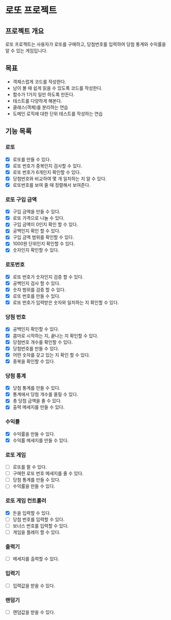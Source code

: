 # 로또 프로젝트

## 프로젝트 개요
로또 프로젝트는 사용자가 로또를 구매하고, 당첨번호를 입력하여 당첨 통계와 수익률을 알 수 있는 게임입니다.

## 목표
* 객체스럽게 코드를 작성한다.
* 남이 볼 때 쉽게 읽을 수 있도록 코드를 작성한다.
* 함수가 1가지 일만 하도록 만든다.
* 테스트를 다양하게 해본다.
* 클래스(객체)를 분리하는 연습
* 도메인 로직에 대한 단위 테스트를 작성하는 연습

## 기능 목록

### 로또
- [x] 로또를 만들 수 있다.
- [x] 로또 번호가 중복인지 검사할 수 있다.
- [x] 로또 번호가 6개인지 확인할 수 있다.
- [x] 당첨번호와 비교하여 몇 개 일치하는 지 알 수 있다.
- [x] 로또번호를 보여 줄 때 정렬해서 보여준다.

### 로또 구입 금액
- [x] 구입 금액을 만들 수 있다.
- [x] 로또 가격으로 나눌 수 있다.
- [x] 구입 금액이 0인지 확인 할 수 있다.
- [x] 공백인지 확인 할 수 있다.
- [x] 구입 금액 범위를 확인할 수 있다.
- [x] 1000원 단위인지 확인할 수 있다.
- [x] 숫자인지 확인할 수 있다.

### 로또번호
- [x] 로또 번호가 숫자인지 검증 할 수 있다.
- [x] 공백인지 검사 할 수 있다.
- [x] 숫자 범위를 검증 할 수 있다.
- [x] 로또 번호를 만들 수 있다.
- [x] 로또 번호가 입력받은 숫자와 일치하는 지 확인할 수 있다.

### 당첨 번호
- [x] 공백인지 확인할 수 있다.
- [x] 콤마로 시작하는 지, 끝나는 지 확인할 수 있다.
- [x] 당첨번호 개수를 확인할 수 있다.
- [x] 당첨번호를 만들 수 있다.
- [x] 어떤 숫자를 갖고 있는 지 확인 할 수 있다.
- [x] 중복을 확인할 수 있다.

### 당첨 통계
- [x] 당첨 통계를 만들 수 있다.
- [x] 통계에서 당첨 개수를 올릴 수 있다.
- [x] 총 당첨 금액을 줄 수 있다.
- [x] 출력 메세지를 만들 수 있다.

### 수익률
- [x] 수익률을 만들 수 있다.
- [x] 수익률 메세지를 만들 수 있다.

### 로또 게임
- [ ] 로또를 팔 수 있다.
- [ ] 구매한 로또 번호 메세지를 줄 수 있다.
- [ ] 당첨 통계를 만들 수 있다.
- [ ] 수익률을 만들 수 있다.

### 로또 게임 컨트롤러
- [x] 돈을 입력할 수 있다.
- [ ] 당첨 번호를 입력할 수 있다.
- [ ] 보너스 번호를 입력할 수 있다.
- [ ] 게임을 플레이 할 수 있다.

### 출력기
- [ ] 메세지를 출력할 수 있다.

### 입력기
- [ ] 입력값을 받을 수 있다.

### 랜덤기
- [ ] 랜덤값을 받을 수 있다.
